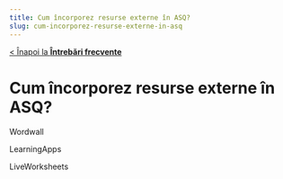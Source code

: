 ```yaml
---
title: Cum încorporez resurse externe în ASQ?
slug: cum-incorporez-resurse-externe-in-asq
---
```


[< Înapoi la **Întrebări frecvente**](/intrebari-frecvente/)

# Cum încorporez resurse externe în ASQ?

Wordwall

LearningApps

LiveWorksheets

